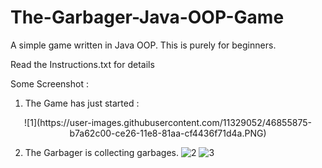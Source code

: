 # The-Garbager-Java-OOP-Game
A simple game written in Java OOP. This is purely for beginners.

Read the Instructions.txt for details

Some Screenshot : 

1. The Game has just started : 
<p align="center"> ![1](https://user-images.githubusercontent.com/11329052/46855875-b7a62c00-ce26-11e8-81aa-cf4436f71d4a.PNG) </p>

2. The Garbager is collecting garbages. 
![2](https://user-images.githubusercontent.com/11329052/46855878-b7a62c00-ce26-11e8-9aba-b84b773bc9cf.PNG)
![3](https://user-images.githubusercontent.com/11329052/46855879-b83ec280-ce26-11e8-8d7a-ff77201398a5.PNG)
